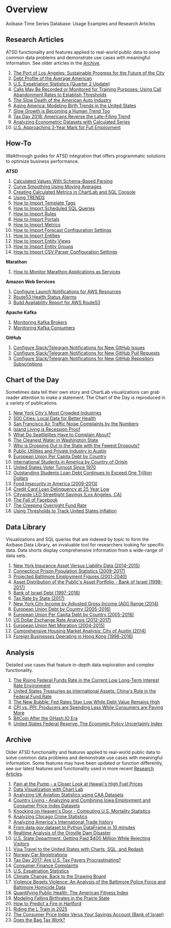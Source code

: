 # Overview

Axibase Time Series Database: Usage Examples and Research Articles
  
## Research Articles 

ATSD functionality and features applied to real-world public data to solve common data problems and demonstrate use cases with meaningful information. See older articles in the [Archive](#archive).

1. [The Port of Los Angeles: Sustainable Progress for the Future of the City](LA_Port/README.md)
2. [Debt Profile of the Average American](FED_FORDSR/README.md)
3. [U.S. Expatriation Statistics (Quarter 2 Update)](Expatriation_Q2/README.md)
4. [Calls May Be Recorded or Monitored for Training Purposes: Using Call Abandonment Rates to Establish Thresholds](SF_Phone/README.md)
5. [The Slow Death of the American Auto Industry](Automobiles/README.md)
6. [Aging America: Modeling Birth Trends in the United States](aging-america/README.md)
7. [Slow Growth is Becoming a Human Trend Too](Chart_of_the_Day/life-expectancy/README.md)
8. [Tax Day 2018: Americans Reverse the Late-Filing Trend](IRSTaxFilings_2018/README.md)
9. [Analyzing Econometric Datasets with Calculated Series](Solutions/calculated-values/README.md)
10. [U.S. Approaching 3-Year Mark for Full Employment](Chart_of_the_Day/unemployment/README.md)

## How-To

Walkthrough guides for ATSD integration that offers programmatic solutions to optimize business performance.

**ATSD**
1. [Calculated Values With Schema-Based Parsing](Support/Schema-Parser-Mod-Pre-Import/README.md)
2. [Curve Smoothing Using Moving Averages](Support/Moving-Avg/README.md)
3. [Creating Calculated Metrics in ChartLab and SQL Console](Support/Add-Calculated-Value/README.md)
4. [Using TRENDS](how-to/shared/trends.md)
5. [How to Import Template Tags](how-to/shared/import-tag-template.md)
6. [How to Import Scheduled SQL Queries](how-to/shared/import-scheduled-sql-query.md)
7. [How to Import Rules](how-to/shared/import-rule.md)
8. [How to Import Portals](how-to/shared/import-portal.md)
9. [How to Import Metrics](how-to/shared/import-metric.md)
10. [How to Import Forecast Configuration Settings](how-to/shared/import-forecast.md)
11. [How to Import Entities](how-to/shared/import-entity.md)
12. [How to Import Entity Views](how-to/shared/import-entity-view.md)
13. [How to Import Entity Groups](how-to/shared/import-entity-group.md)
14. [How to Import CSV Parser Configuration Settings](how-to/shared/import-csv-parser.md)

**Marathon**
1. [How to Monitor Marathon Applications as Services](how-to/marathon/capacity-and-usage)

**Amazon Web Services**
1. [Configure Launch Notifications for AWS Resources](how-to/aws/cloud-watch-alert)
2. [Route53 Health Status Alarms](how-to/aws/route53-email-notifications)
3. [Build Availability Report for AWS Route53](how-to/aws/route53-health-checks)

**Apache Kafka**
1. [Monitoring Kafka Brokers](how-to/kafka/brokers-monitoring)
2. [Monitoring Kafka Consumers](how-to/kafka/consumers-monitoring)

**GitHub**
1. [Configure Slack/Telegram Notifications for New GitHub Issues](how-to/github/issue-notification.md)
2. [Configure Slack/Telegram Notifications for New GitHub Pull Requests](how-to/github/pr-notification.md)
3. [Configure Slack/Telegram Notifications for New GitHub Repository Subscriptions](how-to/github/watch-notification.md)


## Chart of the Day 

Sometimes data tell their own story and ChartLab visualizations can grab reader attention to make a statement. The Chart of the Day is reproduced in a variety of publications.

1. [New York City's Most Crowded Industries](Chart_of_the_Day/NY_Jobs/README.md)
2. [500 Cities: Local Data for Better Health](Chart_of_the_Day/CDC_TOP25/README.md)
3. [San Francisco Air Traffic Noise Complaints by the Numbers](Chart_of_the_Day/SFO_Complaints/README.md)
4. [Island Living is Recession Proof](Chart_of_the_Day/Hawaii_GDP/README.md)
5. [What Do Seattlelites Have to Complain About?](Chart_of_the_Day/Seattle_Complaints/README.md)
6. [The Cleanest Water in Washington State](Chart_of_the_Day/WA_Water/README.md)
7. [Who is Dropping Out in the State with the Fewest Dropouts?](Chart_of_the_Day/IA_Dropouts/README.md)
8. [Public Utilities and Private Industry in Austin](Chart_of_the_Day/Austin_Power/README.md)
9. [European Union Per Capita Debt by Country](Chart_of_the_Day/EU_Debt_percap/README.md)
10. [International Students in America by Country of Origin](Chart_of_the_Day/International_Students/README.md)
11. [United States Voter Turnout Since 1970](Chart_of_the_Day/voter-turnout/README.md)
12. [Outstanding Students Loan Debt Continues to Exceed One Trillion Dollars](Chart_of_the_Day/Student_Loan/README.md)
13. [Food Insecurity in America (2009-2013)](Chart_of_the_Day/Food_Insecurity/README.md)
14. [Credit Card Loan Delinquency at 25 Year Low](Chart_of_the_Day/Credit_Delinquency/README.md)
15. [Citywide LED Streetlight Savings (Los Angeles, CA)](Chart_of_the_Day/LA_Lights/README.md)
16. [The Fall of Facebook](Chart_of_the_Day/facebook/README.md)
17. [The Creeping Overnight Fund Rate](Chart_of_the_Day/overnight-fund-rate/README.md)
18. [Using Thresholds to Track United States Inflation](Chart_of_the_Day/us-inflation)

## Data Library

Visualizations and SQL queries that are indexed by topic to form the Axibase Data Library, an invaluable tool for researchers looking for specific data. Data shorts display comprehensive information from a wide-range of data sets.

1. [New York Insurance Asset Versus Liability Data (2014-2015)](DataShorts/NY_Insurance/README.md)
2. [Connecticut Prison Population Statistics (2009-2017)](DataShorts/CT_Prison/README.md)
3. [Projected Baltimore Employment Figures (2001-2040)](DataShorts/Baltimore_MD_Employment/README.md)
4. [Asset Distribution of the Public's Asset Portfolio - Bank of Israel (1998-2017)](DataShorts/CBI/Asset_Distribution/README.md)
5. [Bank of Israel Debt (1997-2016)](DataShorts/CBI/Debt/README.md)
6. [Tax Rate by State (2017)](DataShorts/Taxes_By_State/README.md)
7. [New York City Income by Adjusted Gross Income (AGI) Range (2014)](DataShorts/NY_Pay/README.md)
8. [European Union Debt by Country (2005-2016)](DataShorts/EU_Debt/README.md)
9. [European Union Per Capita Debt by Country (2005-2016)](DataShorts/EU_Debt_percap/README.md)
10. [US Dollar Exchange Rate Analysis (2012-2017)](DataShorts/Dollar-EX/README.md)
11. [European Union Net Migration (2004-2015)](DataShorts/EU_Migration/README.md)
12. [Comprehensive Housing Market Analysis: City of Austin (2014)](DataShorts/Austin_Housing_Market/README.md)
13. [Foreign Businesses Operating in Hong Kong (1996-2016)](DataShorts/Hong_Kong_Business/README.md)

## Analysis

Detailed use cases that feature in-depth data exploration and complex functionality.

1. [The Rising Federal Funds Rate in the Current Low Long-Term Interest Rate Environment](Analysis/FedFund_FedInterest/README.md)
2. [United States Treasuries as International Assets: China's Role in the Federal Fund Rate](Analysis/Treasuries_as_Assets/README.md)
3. [The New Bubble: Fed Rates Stay Low While Debt Value Remains High](Analysis/The_New_Bubble/README.md)
4. [CPI vs. PPI: Producers are Spending Less While Consumers are Paying More](Analysis/CPI_PPI/README.md)
5. [BitCoin After the GHash.IO Era](Analysis/BitCoin_After_GHash/README.md)
6. [United States Federal Reserve: The Economic Policy Uncertainty Index](Analysis/Economic_Policy_Uncertainty/README.md)

## Archive

Older ATSD functionality and features applied to real-world public data to solve common data problems and demonstrate use cases with meaningful information. Some features may have been updated or function differently, see our latest features and functionality used in more recent [Research Articles](#research-articles).

1. [Pain at the Pump - a Closer Look at Hawaii's High Fuel Prices](HawaiiGasPrices/hawaii_gas_prices.md)
2. [Data Visualization with Chart Lab](ChartLabIntro/README.md)
3. [Analyzing UK Aviation Statistics using CAA Datasets](UKAviation/README.md)
4. [Country Living - Analyzing and Combining Iowa Employment and Consumer Price Index Datasets](SocrataIowaCompensation/README.md)
5. [Knocking on Heaven's Door - Computing U.S. Mortality Statistics](USMortality/README.md)
6. [Analyzing Chicago Crime Statistics](ChicagoCrime/README.md)
7. [Analyzing America's International Trade history](USInternationalTrade/README.md)
8. [From data.gov dataset to Python DataFrame in 10 minutes](SocrataPython/README.md)
9. [Realtime Analysis of the Oroville Dam Disaster](OrovilleDam/README.md)
10. [U.S. State Department: Getting Paid $400 Million While Rejecting Visitors](USVisaRefusal/README.md)
11. [Visa Travel to the United States with Charts, SQL, and Redash](USVisa/README.md)
12. [Norway Car Registrations](NorwayCars/README.md)
13. [Tax Day 2017: Are U.S. Tax Payers Procrastinating?](IRSTaxFilings/README.md)
14. [Consumer Finance Complaints](ConsumerFinance/README.md)
15. [U.S. Expatriation Statistics](Expatriation/README.md)
16. [Climate Change: Back to the Drawing Board](ClimateChange/README.md)
17. [Violence Begets Violence: An Analysis of the Baltimore Police Force and Baltimore Homicide Data](BaltimorePolice/README.md)
18. [Quantifying Public Health: The American Fitness Index](FitnessIndex/README.md)
19. [Modeling Falling Birthrates in the Prairie State](IllinoisBirthrates/README.md)
20. [How to Predict a Fire in Hartford](CT_Fire/README.md)
21. [Riding the L Train in 2025](L_Train2025/README.md)
22. [The Consumer Price Index Verus Your Savings Account (Bank of Israel)](CBI_CPI/README.md)
23. [Does the Bag Tax Work?](Bag_Tax/README.md)
